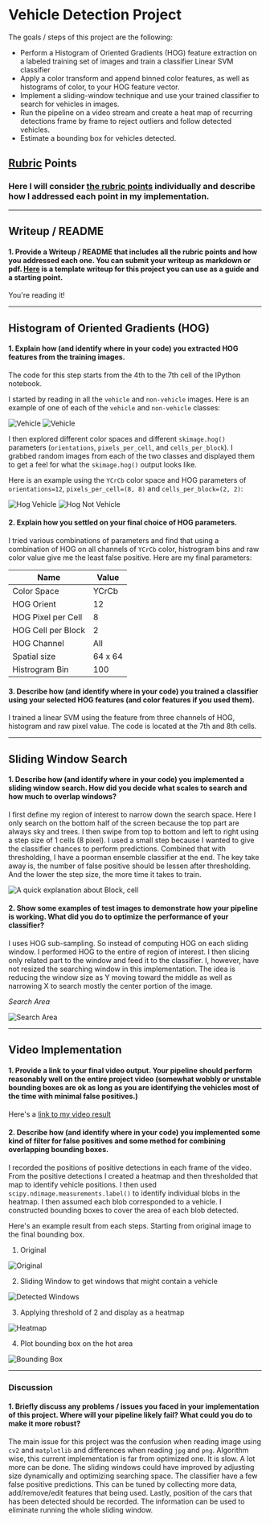 # **Vehicle Detection Project**

The goals / steps of this project are the following:

* Perform a Histogram of Oriented Gradients (HOG) feature extraction on a labeled training set of images and train a classifier Linear SVM classifier
* Apply a color transform and append binned color features, as well as histograms of color, to your HOG feature vector.
* Implement a sliding-window technique and use your trained classifier to search for vehicles in images.
* Run the pipeline on a video stream and create a heat map of recurring detections frame by frame to reject outliers and follow detected vehicles.
* Estimate a bounding box for vehicles detected.


## [Rubric](https://review.udacity.com/#!/rubrics/513/view) Points
### Here I will consider [the rubric points]((https://review.udacity.com/#!/rubrics/513/view)) individually and describe how I addressed each point in my implementation.

---
## Writeup / README

#### 1. Provide a Writeup / README that includes all the rubric points and how you addressed each one.  You can submit your writeup as markdown or pdf.  [Here](https://github.com/udacity/CarND-Vehicle-Detection/blob/master/writeup_template.md) is a template writeup for this project you can use as a guide and a starting point.

You're reading it!

-----

## Histogram of Oriented Gradients (HOG)

#### 1. Explain how (and identify where in your code) you extracted HOG features from the training images.

The code for this step starts from the 4th to the 7th cell of the IPython notebook.

I started by reading in all the `vehicle` and `non-vehicle` images.  Here is an example of one of each of the `vehicle` and `non-vehicle` classes:

![Vehicle](output_images/vehicle.png) ![Vehicle](output_images/non-vehicle.png)

I then explored different color spaces and different `skimage.hog()` parameters (`orientations`, `pixels_per_cell`, and `cells_per_block`).  I grabbed random images from each of the two classes and displayed them to get a feel for what the `skimage.hog()` output looks like.

Here is an example using the `YCrCb` color space and HOG parameters of `orientations=12`, `pixels_per_cell=(8, 8)` and `cells_per_block=(2, 2)`:


![Hog Vehicle](output_images/HogVehicle.png) ![Hog Not Vehicle](output_images/HogNonVehicle.png)

#### 2. Explain how you settled on your final choice of HOG parameters.

I tried various combinations of parameters and find that using a combination of
HOG on all channels of `YCrCb` color, histrogram bins and raw color value give me the least false positive. Here are my final parameters:

| Name               |   Value |
| ------------------ | ------- |
| Color Space        |   YCrCb |
| HOG Orient         |      12 |
| HOG Pixel per Cell |       8 |
| HOG Cell per Block |       2 |
| HOG Channel        |     All |
| Spatial size       | 64 x 64 |
| Histrogram Bin     |     100 |


#### 3. Describe how (and identify where in your code) you trained a classifier using your selected HOG features (and color features if you used them).

I trained a linear SVM using the feature from three channels of HOG, histogram and raw pixel value. The code is located at the 7th and 8th cells.

-----

## Sliding Window Search

#### 1. Describe how (and identify where in your code) you implemented a sliding window search.  How did you decide what scales to search and how much to overlap windows?

I first define my region of interest to narrow down the search space. Here I only search on the bottom half of the screen because the top part are always sky and trees. I then swipe from top to bottom and left to right using a step size of 1 cells (8 pixel). I used a small step because I wanted to give the classifier chances to perform predictions. Combined that with thresholding, I have a poorman ensemble classifier at the end. The key take away is, the number of false positive should be lessen after thresholding. And the lower the step size, the more time it takes to train.

![A quick explanation about Block, cell](output_images/hog-visualization.jpg)


#### 2. Show some examples of test images to demonstrate how your pipeline is working.  What did you do to optimize the performance of your classifier?

I uses HOG sub-sampling. So instead of computing HOG on each sliding window. I performed HOG to the entire of region of interest. I then slicing only related part to the window and feed it to the classifier. I, however, have not resized the searching window in this implementation. The idea is reducing the window size as Y moving toward the middle as well as narrowing X to search mostly the center portion of the image.

*Search Area*

![Search Area](output_images/searchArea.png)


-----

## Video Implementation

#### 1. Provide a link to your final video output.  Your pipeline should perform reasonably well on the entire project video (somewhat wobbly or unstable bounding boxes are ok as long as you are identifying the vehicles most of the time with minimal false positives.)

Here's a [link to my video result](result/all.mp4)


#### 2. Describe how (and identify where in your code) you implemented some kind of filter for false positives and some method for combining overlapping bounding boxes.

I recorded the positions of positive detections in each frame of the video. From the positive detections I created a heatmap and then thresholded that map to identify vehicle positions.  I then used `scipy.ndimage.measurements.label()` to identify individual blobs in the heatmap.  I then assumed each blob corresponded to a vehicle.  I constructed bounding boxes to cover the area of each blob detected.

Here's an example result from each steps. Starting from original image to the final bounding box.

1. Original

![Original](output_images/original.jpg)

2. Sliding Window to get windows that might contain a vehicle

![Detected Windows](output_images/detected_windows.png)

3. Applying threshold of 2 and display as a heatmap

![Heatmap](output_images/thresholded-heatmap.png)

4. Plot bounding box on the hot area

![Bounding Box](output_images/boundingBox.png)


---

### Discussion

#### 1. Briefly discuss any problems / issues you faced in your implementation of this project.  Where will your pipeline likely fail?  What could you do to make it more robust?

The main issue for this project was the confusion when reading image using `cv2` and `matplotlib` and differences when reading `jpg` and `png`. Algorithm wise, this current implementation is far from optimized one. It is slow. A lot more can be done. The sliding windows could have improved by adjusting size dynamically and optimizing searching space. The classifier have a few false positive predictions. This can be tuned by collecting more data, add/remove/edit features that being used. Lastly, position of the cars that has been detected should be recorded. The information can be used to eliminate running the whole sliding window.